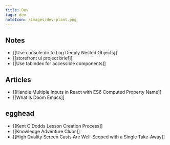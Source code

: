 ```yaml
---
title: Dev
tags: dev
noteIcon: /images/dev-plant.png
---
```


## Notes

- [[Use console dir to Log Deeply Nested Objects]]
- [[storefront ui project brief]]
- [[Use tabindex for accessible components]]

## Articles

- [[Handle Multiple Inputs in React with ES6 Computed Property Name]]
- [[What is Doom Emacs]]

## egghead

- [[Kent C Dodds Lesson Creation Process]]
- [[Knowledge Adventure Clubs]]
- [[High Quality Screen Casts Are Well-Scoped with a Single Take-Away]]
